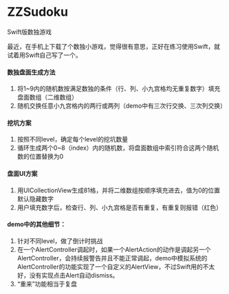 # ZZSudoku
Swift版数独游戏

最近，在手机上下载了个数独小游戏，觉得很有意思，正好在练习使用Swift，就试着用Swift自己写了一个。
#### 数独盘面生成方法
1. 将1~9内的随机数按满足数独的条件（行、列、小九宫格均无重复数字）填充盘面数组（二维数组）
2. 随机交换任意小九宫格内的两行或两列（demo中有三次行交换、三次列交换）
#### 挖坑方案
1. 按照不同level，确定每个level的挖坑数量
2. 循环生成两个0~8（index）内的随机数，将盘面数组中索引符合这两个随机数的位置替换为0
#### 盘面UI方案
1. 用UICollectionView生成81格，并将二维数组按顺序填充进去，值为0的位置默认隐藏数字
2. 用户填充数字后，检查行、列、小九宫格是否有重复，有重复则报错（红色）
#### demo中的其他细节：
1. 针对不同level，做了倒计时挑战
2. 在一个AlertController调起时，如果一个AlertAction的动作是调起另一个AlertController，会持续报警告并且不能正常调起，demo中模拟系统的AlertController的功能实现了一个自定义的AlertView，不过Swift用的不太好，没有实现点击Alert自动dismiss。
3. “重来”功能相当于复盘
